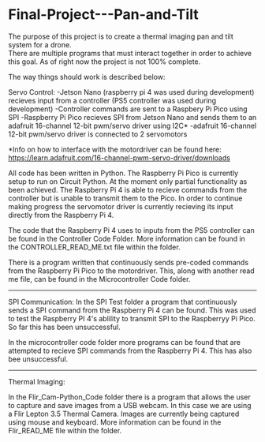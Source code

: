# Final-Project---Pan-and-Tilt

The purpose of this project is to create a thermal imaging pan and tilt system for a drone.  
There are multiple programs that must interact together in order to achieve this goal. As of right now the project is not 100% complete.

The way things should work is described below:

Servo Control: 
-Jetson Nano (raspberry pi 4 was used during development) recieves input from a controller (PS5 controller was used during development)
-Controller commands are sent to a Raspbery Pi Pico using SPI
-Raspberry Pi Pico recieves SPI from Jetson Nano and sends them to an adafruit 16-channel 12-bit pwm/servo driver using I2C*
-adafruit 16-channel 12-bit pwm/servo driver is connected to 2 servomotors

*Info on how to interface with the motordriver can be found here: https://learn.adafruit.com/16-channel-pwm-servo-driver/downloads

All code has been written in Python.
The Raspberry Pi Pico is currently setup to run on Circuit Python. 
At the moment only partial functionality as been achieved. The Raspberry Pi 4 is able to recieve commands from the controller but is unable to transmit them to the Pico. In order to continue making progress the servomotor driver is currently recieving its input directly from the Raspberry Pi 4.

The code that the Raspberry Pi 4 uses to inputs from the PS5 controller can be found in the Controller Code Folder. More information can be found in the CONTROLLER_READ_ME.txt file within the folder.

There is a program written that continuously sends pre-coded commands from the Raspberry Pi Pico to the motordriver. This, along with another read me file, can be found in the Microcontroller Code folder.

************************************************************************

SPI Communication:
In the SPI Test folder a program that continuously sends a SPI command from the Raspberry Pi 4 can be found. This was used to test the Raspberry PI 4's ablility to transmit SPI to the Raspberryy Pi Pico. So far this has been unsuccessful. 

In the microcontroller code folder more programs can be found that are attempted to recieve SPI commands from the Raspberry Pi 4. This has also bee unsuccessful.

************************************************************************

Thermal Imaging:

In the Flir_Cam-Python_Code folder there is a program that allows the user to capture and save images from a USB webcam. In this case we are using a Flir Lepton
3.5 Thermal Camera. Images are currently being captured using mouse and keyboard. More information can be found in the Flir_READ_ME file within the folder.
